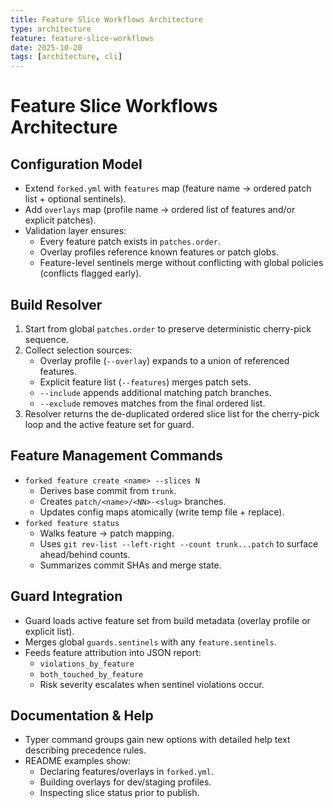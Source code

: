 ```yaml
---
title: Feature Slice Workflows Architecture
type: architecture
feature: feature-slice-workflows
date: 2025-10-20
tags: [architecture, cli]
---
```


# Feature Slice Workflows Architecture

## Configuration Model
- Extend `forked.yml` with `features` map (feature name → ordered patch list + optional sentinels).
- Add `overlays` map (profile name → ordered list of features and/or explicit patches).
- Validation layer ensures:
  - Every feature patch exists in `patches.order`.
  - Overlay profiles reference known features or patch globs.
  - Feature-level sentinels merge without conflicting with global policies (conflicts flagged early).

## Build Resolver
1. Start from global `patches.order` to preserve deterministic cherry-pick sequence.
2. Collect selection sources:
   - Overlay profile (`--overlay`) expands to a union of referenced features.
   - Explicit feature list (`--features`) merges patch sets.
   - `--include` appends additional matching patch branches.
   - `--exclude` removes matches from the final ordered list.
3. Resolver returns the de-duplicated ordered slice list for the cherry-pick loop and the active feature set for guard.

## Feature Management Commands
- `forked feature create <name> --slices N`
  - Derives base commit from `trunk`.
  - Creates `patch/<name>/<NN>-<slug>` branches.
  - Updates config maps atomically (write temp file + replace).
- `forked feature status`
  - Walks feature → patch mapping.
  - Uses `git rev-list --left-right --count trunk...patch` to surface ahead/behind counts.
  - Summarizes commit SHAs and merge state.

## Guard Integration
- Guard loads active feature set from build metadata (overlay profile or explicit list).
- Merges global `guards.sentinels` with any `feature.sentinels`.
- Feeds feature attribution into JSON report:
  - `violations_by_feature`
  - `both_touched_by_feature`
  - Risk severity escalates when sentinel violations occur.

## Documentation & Help
- Typer command groups gain new options with detailed help text describing precedence rules.
- README examples show:
  - Declaring features/overlays in `forked.yml`.
  - Building overlays for dev/staging profiles.
  - Inspecting slice status prior to publish.
